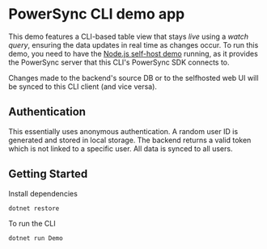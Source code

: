 # PowerSync CLI demo app

This demo features a CLI-based table view that stays *live* using a *watch query*, ensuring the data updates in real time as changes occur.
To run this demo, you need to have the [Node.js self-host demo](https://github.com/powersync-ja/self-host-demo/tree/main/demos/nodejs) running, as it provides the PowerSync server that this CLI's PowerSync SDK connects to.

Changes made to the backend's source DB or to the selfhosted web UI will be synced to this CLI client (and vice versa).

## Authentication

This essentially uses anonymous authentication. A random user ID is generated and stored in local storage. The backend returns a valid token which is not linked to a specific user. All data is synced to all users.

## Getting Started

Install dependencies

```bash
dotnet restore
```

To run the CLI

```bash
dotnet run Demo
```
